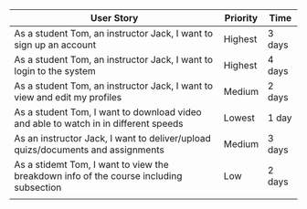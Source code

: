 <!-- P1 means most priority, P5 means least priority.
-->
| User Story |Priority| Time |
| ---------- | -------- |-------- |
| As a student Tom, an instructor Jack, I want to sign up an account| Highest | 3 days |
| As a student Tom, an instructor Jack, I want to login to the system| Highest | 4 days |
| As a student Tom, an instructor Jack, I want to view and edit my profiles | Medium | 2 days |
| As a student Tom, I want to download video and able to watch in in different speeds| Lowest | 1 day|
| As an instructor Jack, I want to deliver/upload quizs/documents and assignments | Medium | 3 days|
| As a stidemt Tom, I want to view the breakdown info of the course including subsection  | Low | 2 days |
||
